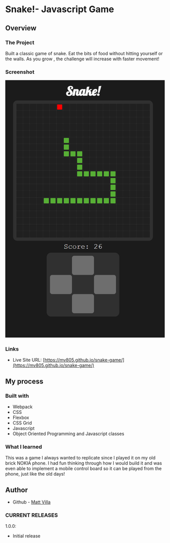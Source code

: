 # Snake!- Javascript Game

## Overview

### The Project 

Built a classic game of snake. Eat the bits of food without hitting yourself or the walls. As you grow , the challenge will increase with faster movement!

### Screenshot

![](/Screenshot.png)

### Links

- Live Site URL: [https://mv805.github.io/snake-game/](https://mv805.github.io/snake-game/)

## My process

### Built with

- Webpack
- CSS
- Flexbox
- CSS Grid
- Javascript
- Object Oriented Programming and Javascript classes

### What I learned

This was a game I always wanted to replicate since I played it on my old brick NOKIA phone. I had fun thinking through how I would build it and was even able to implement a mobile control board so it can be played from the phone, just like the old days!

## Author

- Github - [Matt Villa](https://github.com/mv805)

### CURRENT RELEASES

1.0.0: 
- Initial release